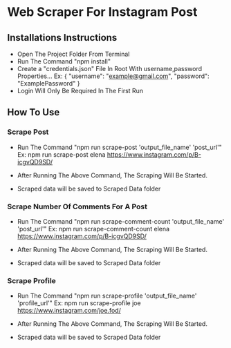 # Web Scraper For Instagram Post

## Installations Instructions

* Open The Project Folder From Terminal
* Run The Command "npm install"
* Create a "credentials.json" File In Root With username,password Properties...
    Ex:
        {
            "username": "example@gmail.com",
            "password": "ExamplePassword"
        }
* Login Will Only Be Required In The First Run
  
## How To Use 
### Scrape Post 

* Run The Command "npm run scrape-post 'output_file_name' 'post_url'"
    Ex: npm run scrape-post elena https://www.instagram.com/p/B-icgvQD9SD/
  
* After Running The Above Command, The Scraping Will Be Started.

* Scraped data will be saved to Scraped Data folder

### Scrape Number Of Comments For A Post

* Run The Command "npm run scrape-comment-count 'output_file_name' 'post_url'"
    Ex: npm run scrape-comment-count elena https://www.instagram.com/p/B-icgvQD9SD/
  
* After Running The Above Command, The Scraping Will Be Started.

* Scraped data will be saved to Scraped Data folder
### Scrape Profile

* Run The Command "npm run scrape-profile 'output_file_name' 'profile_url'"
    Ex: npm run scrape-profile joe https://www.instagram.com/joe.fod/
  
* After Running The Above Command, The Scraping Will Be Started.

* Scraped data will be saved to Scraped Data folder


